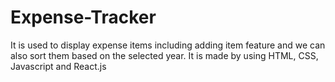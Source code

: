 # Expense-Tracker
It is used to display expense items including adding item feature and we can also sort them based on the selected year. It is made by using HTML, CSS, Javascript and React.js 

